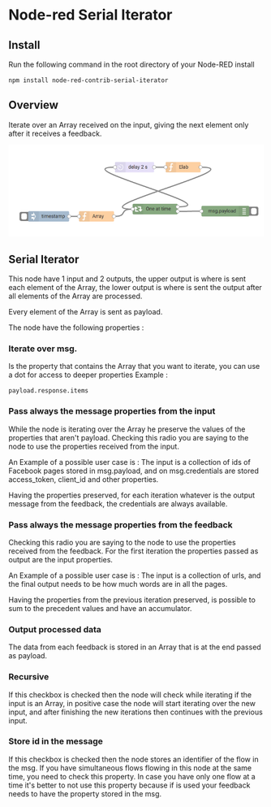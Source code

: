 Node-red Serial Iterator
========================


Install
-------

Run the following command in the root directory of your Node-RED install

    npm install node-red-contrib-serial-iterator

## Overview

Iterate over an Array received on the input, giving the next element only after it receives a feedback.

<img src="preview.png">


## Serial Iterator

This node have 1 input and 2 outputs, the upper output is where is sent each element of the Array, the lower output is where is sent the output after all elements of the Array are processed.

Every element of the Array is sent as payload.

The node have the following properties :

### Iterate over msg.

Is the property that contains the Array that you want to iterate, you can use a dot for access to deeper properties
Example :

    payload.response.items


### Pass always the message properties from the input

While the node is iterating over the Array he preserve the values of the properties that aren't payload. Checking this radio you are saying to the node to use the properties received from the input.

An Example of a possible user case is :
The input is a collection of ids of Facebook pages stored in msg.payload, and on msg.credentials are stored access_token, client_id and other properties.

Having the properties preserved, for each iteration whatever is the output message from the feedback, the credentials are always available.

### Pass always the message properties from the feedback

Checking this radio you are saying to the node to use the properties received from the feedback.
For the first iteration the properties passed as output are the input properties.

An Example of a possible user case is :
The input is a collection of urls, and the final output needs to be how much words are in all the pages.

Having the properties from the previous iteration preserved, is possible to sum to the precedent values and have an accumulator.


### Output processed data

The data from each feedback is stored in an Array that is at the end passed as payload.



### Recursive

If this checkbox is checked then the node will check while iterating if the input is an Array, in positive case the node will start iterating over the new input, and after finishing the new iterations then continues with the previous input.



### Store id in the message

If this checkbox is checked then the node stores an identifier of the flow in the msg. If you have simultaneous flows flowing in this node at the same time, you need to check this property.
In case you have only one flow at a time it's better to not use this property because if is used your feedback needs to have the property stored in the msg.
